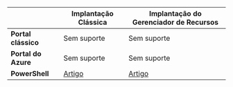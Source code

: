 |  | **Implantação Clássica** | **Implantação do Gerenciador de Recursos** |
| --- | --- | --- |
| **Portal clássico** |Sem suporte |Sem suporte |
| **Portal do Azure** |Sem suporte |Sem suporte |
| **PowerShell** |[Artigo](../articles/expressroute/expressroute-howto-coexist-classic.md) |[Artigo](../articles/expressroute/expressroute-howto-coexist-resource-manager.md) |



<!--HONumber=Jan17_HO1-->


